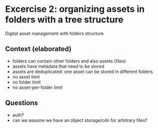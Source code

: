 # Excercise 2: organizing assets in folders with a tree structure

Digital asset management with folders structure

## Context (elaborated)

* folders can contain other folders and also assets (files)
* assets have metadata that need to be stored
* assets are deduplicated: one asset can be stored in different folders
* no asset limit
* no folder limit
* no asset-per-folder limit

## Questions

* auth?
* can we assume we have an object storage/cdn for arbitrary files?